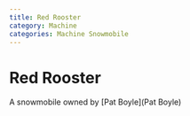 ```yaml
---
title: Red Rooster
category: Machine
categories: Machine Snowmobile
---
```

# Red Rooster

A snowmobile owned by [Pat Boyle](Pat Boyle)